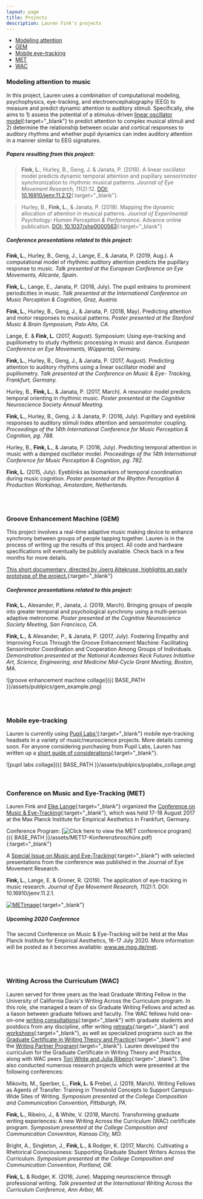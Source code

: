 ```yaml
---
layout: page
title: Projects
description: Lauren Fink's projects
---
```

<HEAD>
<!-- Global site tag (gtag.js) - Google Analytics -->
  <script async src="https://www.googletagmanager.com/gtag/js?id=UA-114823830-1"></script>
  <script>
    window.dataLayer = window.dataLayer || [];
    function gtag(){dataLayer.push(arguments);}
    gtag('js', new Date());
    gtag('config', 'UA-114823830-1');
  </script>
</HEAD>

<div class="navbar">
    <div class="navbar-inner">
        <ul class="nav">
            <li><a href="#Modeling attention">Modeling attention</a></li>
            <li><a href="#GEM">GEM</a></li> 
            <li><a href="#Mobile eye-tracking">Mobile eye-tracking</a></li>
            <li><a href="#MET">MET</a></li> 
            <li><a href="#WAC">WAC</a></li> 
        </ul>
    </div>
</div>



### <a name="Modeling attention"></a>Modeling attention to music
In this project, Lauren uses a combination of computational modeling, psychophysics, eye-tracking, and electroencephalography (EEG) to measure and predict dynamic attention to auditory stimuli. Specifically, she aims to 1) assess the potential of a stimulus-driven [linear oscillator model](http://atonal.ucdavis.edu/projects/musical_spaces/rhythm/btb/){:target="_blank"} to predict attention to complex musical stimuli and 2) determine the relationship between ocular and cortical responses to auditory rhythms and whether pupil dynamics can index auditory attention in a manner similar to EEG signatures.

##### Papers resulting from this project:  

> **Fink, L.**, Hurley, B., Geng, J. & Janata, P. (2018). A linear oscillator model predicts dynamic temporal attention and pupillary sensorimotor synchronization to rhythmic musical patterns.  *Journal of Eye Movement Research, 11*(2):12. [DOI: 10.16910/jemr.11.2.12](https://bop.unibe.ch/JEMR/article/view/4285/){:target="_blank"}.  

> Hurley, B., **Fink, L.**, & Janata, P. (2018). Mapping the dynamic allocation of attention in musical patterns. *Journal of Experimental Psychology: Human Perception & Performance.* Advance online publication. [DOI: 10.1037/xhp0000563](http://psycnet.apa.org/doiLanding?doi=10.1037%2Fxhp0000563){:target="_blank"}  

##### Conference presentations related to this project:

**Fink, L.**, Hurley, B., Geng, J., Lange, E., & Janata, P. (2019, Aug.). A computational model of rhythmic auditory attention predicts the pupillary response to music. *Talk presented at the European Conference on Eye Movements, Alicante, Spain.*  

**Fink, L.**, Lange, E., Janata, P. (2018, July). The pupil entrains to prominent periodicities in music. *Talk presented at the International Conference on Music Perception & Cognition, Graz, Austria.*  

**Fink, L.**, Hurley, B., Geng, J., & Janata, P. (2018, May). Predicting attention and motor responses to musical patterns. *Poster presented at the Stanford Music & Brain Symposium, Palo Alto, CA.*  

Lange, E. & **Fink, L.** (2017, August). Symposium: Using eye-tracking and pupillometry to study rhythmic processing in music and dance. *European Conference on Eye Movements, Wüppertal, Germany.*  

**Fink, L.**, Hurley, B., Geng, J., & Janata, P. (2017, August). Predicting attention to auditory rhythms using a linear oscillator model and pupillometry. *Talk presented at the Conference on Music & Eye- Tracking, Frankfurt, Germany.*  

Hurley, B., **Fink, L.**, & Janata, P. (2017, March). A resonator model predicts temporal orienting in rhythmic music. *Poster presented  at the Cognitive Neuroscience Society Annual Meeting.*  

**Fink, L.**, Hurley, B., Geng, J. & Janata, P. (2016, July). Pupillary and eyeblink responses to auditory stimuli index attention and sensorimotor coupling. *Proceedings of the 14th International Conference for Music Perception & Cognition, pg. 788.*  

Hurley, B., **Fink, L.**, & Janata, P. (2016, July). Predicting temporal attention in music with a damped oscillator model. *Proceedings of the 14th International Conference for Music Perception & Cognition, pg. 782.*  

**Fink, L.** (2015, July). Eyeblinks as biomarkers of temporal coordination during music
cognition. *Poster presented at the Rhythm Perception & Production Workshop, Amsterdam, Netherlands.*

<br><br>

### <a name="GEM"></a>Groove Enhancement Machine (GEM)
This project involves a real-time adaptive music making device to enhance synchrony between groups of people tapping together. Lauren is in the process of writing up the results of this project. All code and hardware specifications will eventually be publicly available. Check back in a few months for more details. 

[This short documentary, directed by Joerg Altekruse, highlights an early prototype of the project.](https://www.arte.tv/de/videos/074208-005-A/groove-maschine/){:target="_blank"}  

##### Conference presentations related to this project:

**Fink, L.**, Alexander, P., Janata, J. (2019, March). Bringing groups of people into greater temporal and psychological synchrony using a multi-person adaptive metronome. *Poster presented at the Cognitive Neuroscience Society Meeting, San Francisco, CA.*  

**Fink, L.**, & Alexander, P., & Janata, P. (2017, July). Fostering Empathy and Improving Focus Through the Groove Enhancement Machine: Facilitating Sensorimotor Coordination and Cooperation Among Groups of Individuals. *Demonstration presented at the National Academies Keck Futures Initiative Art, Science, Engineering, and Medicine Mid-Cycle Grant Meeting, Boston, MA.*

![groove enhancement machine collage]({{ BASE_PATH }}/assets/publpics/gem_example.png)  

<br><br>

### <a name="Mobile eye-tracking"></a>Mobile eye-tracking

Lauren is currently using [Pupil Labs'](https://pupil-labs.com/){:target="_blank"} mobile eye-tracking headsets in a variety of music/neuroscience projects. More details coming soon. For anyone considering purchasing from Pupil Labs, Lauren has written up a [short guide of considerations](http://lkfink.github.io/pages/PupilLabs_aBeginnersGuide.html){:target="_blank"}. 
 
![pupil labs collage]({{ BASE_PATH }}/assets/publpics/puplabs_collage.png)  
<br><br>

### <a name="MET"></a>Conference on Music and Eye-Tracking (MET)

Lauren Fink and [Elke Lange](https://www.aesthetics.mpg.de/en/the-institute/people/lange.html){:target="_blank"} organized the [Conference on Music & Eye-Tracking](https://www.ae.mpg.de/met17){:target="_blank"}, which was held 17-18 August 2017 at the Max Planck Institute for Empirical Aesthetics in Frankfurt, Germany. <br/>  

Conference Program: [![Click here to view the MET conference program](icons16/pdf-icon.png)]({{ BASE_PATH }}/assets/MET17-Konferenzbroschüre.pdf){:target="_blank"}   <br/>  

A [Special Issue on Music and Eye-Tracking](https://bop.unibe.ch/JEMR/issue/view/793){:target="_blank"} with selected presentations from the conference was published in the Journal of Eye Movement Research.  

**Fink, L.**, Lange, E. & Groner, R. (2019). The application of eye-tracking in music research. *Journal of
Eye Movement Research, 11(2)*:1. DOI: 10.16910/jemr.11.2.1.

[![METimage](../../assets/publpics/METimage.png)](https://lkfink.github.io/pages/publpics/METimage.html){:target="_blank"} 

##### Upcoming 2020 Conference   
The second Conference on Music & Eye-Tracking will be held at the Max Planck Institute for Empirical Aesthetics, 16-17 July 2020. More information will be posted as it becomes available: www.ae.mpg.de/met.



<br><br>

### <a name="WAC"></a>Writing Across the Curriculum (WAC)
Lauren served for three years as the lead Graduate Writing Fellow in the University of California Davis's Writing Across the Curriculum program. In this role, she managed a team of six Graduate Writing Fellows and acted as a liason between graduate fellows and faculty. The WAC fellows hold one-on-one [writing consultations](http://writing.ucdavis.edu/wac/consultations){:target="_blank"} with graduate students and postdocs from any discipline, offer writing [retreats](http://writing.ucdavis.edu/wac/retreats){:target="_blank"} and [workshops](http://writing.ucdavis.edu/wac/workshops){:target="_blank"}, as well as specialized programs such as the [Graduate Certificate in Writing Theory and Practice](http://writing.ucdavis.edu/wac/certificate){:target="_blank"} and the [Writing Partner Program](http://writing.ucdavis.edu/wac/resources/writing-partner-program){:target="_blank"}. Lauren developed the curriculum for the Graduate Certificate in Writing Theory and Practice, along with WAC peers [Tori White and Julia Ribeiro](http://writing.ucdavis.edu/wac/gfw-bios){:target="_blank"}. She also conducted numerous research projects which were presented at the following conferences: 

Mikovits, M., Sperber, L., **Fink, L.** & Prebel, J. (2019, March). Writing Fellows as Agents of Transfer: Training in Threshold Concepts to Support Campus-Wide Sites of Writing. *Symposium presented at the College Composition and Communication Convention, Pittsburgh, PA.*  

**Fink, L.**, Ribeiro, J., & White, V. (2018, March). Transforming graduate writing experiences: A new Writing Across the Curriculum (WAC) certificate program. *Symposium presented at the College Composition and Communication Convention, Kansas City, MO.*  

Bright, A., Singleton, J., **Fink, L.**, & Rodger, K. (2017, March). Cultivating a Rhetorical Consciousness: Supporting Graduate Student Writers Across the Curriculum. *Symposium presented at the College Composition and Communication Convention, Portland, OR.*  

**Fink, L.** & Rodger, K. (2016, June). Mapping neuroscience through professional writing. *Talk presented at the International Writing Across the Curriculum Conference, Ann Arbor, MI.*






